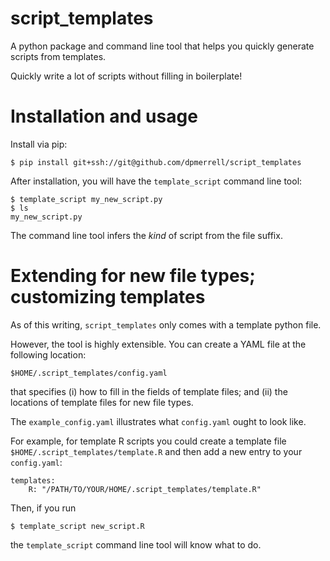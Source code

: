 # script_templates

A python package and command line tool that helps you quickly generate 
scripts from templates.

Quickly write a lot of scripts without filling in boilerplate!


# Installation and usage

Install via pip:
```
$ pip install git+ssh://git@github.com/dpmerrell/script_templates
```

After installation, you will have the `template_script` command line tool:
```
$ template_script my_new_script.py
$ ls
my_new_script.py
```

The command line tool infers the *kind* of script from the file suffix.


# Extending for new file types; customizing templates

As of this writing, `script_templates` only comes with a template python file.

However, the tool is highly extensible. You can create a YAML file at the following location:
```
$HOME/.script_templates/config.yaml
```
that specifies (i) how to fill in the fields of template files; and (ii) the locations of template files for new file types.

The `example_config.yaml` illustrates what `config.yaml` ought to look like.

For example, for template R scripts you could create a template file `$HOME/.script_templates/template.R` and then add a new entry to your `config.yaml`:
```
templates:
    R: "/PATH/TO/YOUR/HOME/.script_templates/template.R"
``` 

Then, if you run 
```
$ template_script new_script.R
```
the `template_script` command line tool will know what to do.


